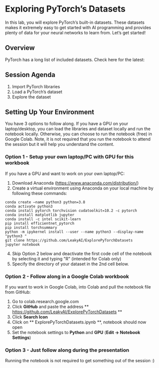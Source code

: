 # Exploring PyTorch’s Datasets
In this lab, you will explore PyTorch’s built-in datasets.  These datasets makes it extremely easy to get started with AI programming and provides plenty of data for your neural networks to learn from.  Let’s get started!
## Overview
PyTorch has a long list of included datasets.   Check here for the latest:
## Session Agenda
1.	Import PyTorch libraries
2.	Load a PyTorch’s dataset
3.	Explore the dataset

## Setting Up Your Environment
You have 3 options to follow along.  If you have a GPU on your laptop/desktop, you can load the libraries and dataset locally and run the notebook locally.   Otherwise, you can choose to run the notebook (free) in Google Colab.  Note, it is not required that you run the notebook to attend the session but it will help you understand the content.
### Option 1 - Setup your own laptop/PC with GPU for this workbook
If you have a GPU and want to work on your own laptop/PC:
1.  Download Anaconda  (https://www.anaconda.com/distribution/)
2.  Create a virtual environment using Anaconda on your local machine by following these commands:

```
conda create –name python3 python=3.8
conda activate python3
conda install pytorch torchvision cudatoolkit=10.2 -c pytorch
conda install matplotlib jupyter
conda install -c intel scikit-learn
pip install efficientnet_pytorch
pip install torchsummary
python -m ipykernel install --user --name python3 --display-name "python3 "
git clone https://github.com/LeakyAI/ExplorePyTorchDatasets
jupyter notebook
```

4. Skip Option 2 below and deactivate the first code cell of the notebook by selecting it and typing "R" (intended for Colab only)
5. Specify the directory of your dataset in the 2nd cell below.

### Option 2 - Follow along in a Google Colab workbook

If you want to work in Google Colab, into Colab and pull the notebook file from GitHub:
1.  Go to colab.research.google.com
2.  Click **GitHub** and paste the address ** https://github.com/LeakyAI/ExplorePyTorchDatasets **
3.  Click **Search Icon**
4.  Click on ** ExplorePyTorchDatasets.ipynb **, notebook should now open
5.  Set the notebook settings to **Python** and **GPU** (**Edit -> Notebook Settings**) 
### Option 3 - Just follow along during the presentation
Running the notebook is not required to get something out of the session :)
